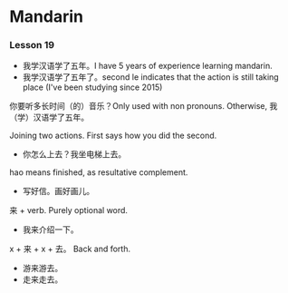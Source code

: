 # Mandarin

### Lesson 19
- 我学汉语学了五年。I have 5 years of experience learning mandarin.
- 我学汉语学了五年了。second le indicates that the action is still taking place (I've been studying since 2015)

你要听多长时间（的）音乐？Only used with non pronouns. Otherwise, 我（学）汉语学了五年。

Joining two actions. First says how you did the second.
- 你怎么上去？我坐电梯上去。

hao means finished, as resultative complement.
- 写好信。画好画儿。

来 + verb. Purely optional word.
- 我来介绍一下。

x + 来 + x + 去。 Back and forth.
- 游来游去。
- 走来走去。

